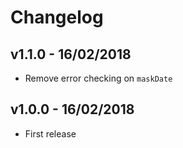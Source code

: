 # Changelog

## v1.1.0 - 16/02/2018

* Remove error checking on `maskDate`

## v1.0.0 - 16/02/2018

* First release
